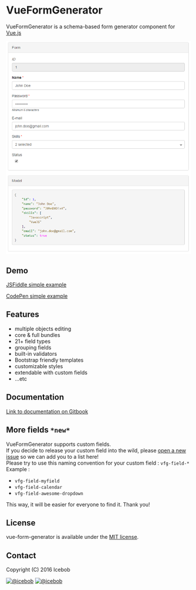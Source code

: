 # VueFormGenerator

VueFormGenerator is a schema-based form generator component for [Vue.js](https://github.com/vuejs/vue)

![Example screenshot](assets/vfg-example1.png)

## Demo

[JSFiddle simple example](https://jsfiddle.net/zoul0813/d8excp36/)

[CodePen simple example](https://codepen.io/zoul0813/pen/OrNVNw)

## Features

* multiple objects editing
* core & full bundles
* 21+ field types
* grouping fields
* built-in validators
* Bootstrap friendly templates
* customizable styles
* extendable with custom fields
* ...etc

## Documentation

[Link to documentation on Gitbook](https://vue-generators.gitbook.io/vue-generators/)

## More fields `*new*`

VueFormGenerator supports custom fields.  
If you decide to release your custom field into the wild, please [open a new issue](https://github.com/vue-generators/vue-form-generator/issues) so we can add you to a list here!  
Please try to use this naming convention for your custom field : `vfg-field-*`  
Example :

* `vfg-field-myfield`
* `vfg-field-calendar`
* `vfg-field-awesome-dropdown`

This way, it will be easier for everyone to find it. Thank you!

## License

vue-form-generator is available under the [MIT license](https://tldrlegal.com/license/mit-license).

## Contact

Copyright \(C\) 2016 Icebob

[![@icebob](https://img.shields.io/badge/github-icebob-green.svg)](https://github.com/icebob) [![@icebob](https://img.shields.io/badge/twitter-Icebobcsi-blue.svg)](https://twitter.com/Icebobcsi)

